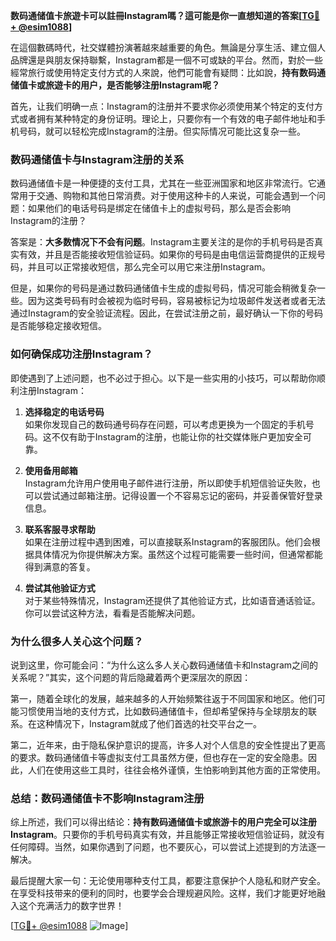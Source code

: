 **数码通储值卡旅遊卡可以註冊Instagram嗎？這可能是你一直想知道的答案[[TG💪+ @esim1088](https://t.me/s/esim1088)]**

在這個數碼時代，社交媒體扮演著越來越重要的角色。無論是分享生活、建立個人品牌還是與朋友保持聯繫，Instagram都是一個不可或缺的平台。然而，對於一些經常旅行或使用特定支付方式的人來說，他們可能會有疑問：比如說，**持有数码通储值卡或旅遊卡的用户，是否能够注册Instagram呢？**

首先，让我们明确一点：Instagram的注册并不要求你必须使用某个特定的支付方式或者拥有某种特定的身份证明。理论上，只要你有一个有效的电子邮件地址和手机号码，就可以轻松完成Instagram的注册。但实际情况可能比这复杂一些。

### **数码通储值卡与Instagram注册的关系**

数码通储值卡是一种便捷的支付工具，尤其在一些亚洲国家和地区非常流行。它通常用于交通、购物和其他日常消费。对于使用这种卡的人来说，可能会遇到一个问题：如果他们的电话号码是绑定在储值卡上的虚拟号码，那么是否会影响Instagram的注册？

答案是：**大多数情况下不会有问题**。Instagram主要关注的是你的手机号码是否真实有效，并且是否能接收短信验证码。如果你的号码是由电信运营商提供的正规号码，并且可以正常接收短信，那么完全可以用它来注册Instagram。

但是，如果你的号码是通过数码通储值卡生成的虚拟号码，情况可能会稍微复杂一些。因为这类号码有时会被视为临时号码，容易被标记为垃圾邮件发送者或者无法通过Instagram的安全验证流程。因此，在尝试注册之前，最好确认一下你的号码是否能够稳定接收短信。

### **如何确保成功注册Instagram？**

即使遇到了上述问题，也不必过于担心。以下是一些实用的小技巧，可以帮助你顺利注册Instagram：

1. **选择稳定的电话号码**  
   如果你发现自己的数码通号码存在问题，可以考虑更换为一个固定的手机号码。这不仅有助于Instagram的注册，也能让你的社交媒体账户更加安全可靠。

2. **使用备用邮箱**  
   Instagram允许用户使用电子邮件进行注册，所以即使手机短信验证失败，也可以尝试通过邮箱注册。记得设置一个不容易忘记的密码，并妥善保管好登录信息。

3. **联系客服寻求帮助**  
   如果在注册过程中遇到困难，可以直接联系Instagram的客服团队。他们会根据具体情况为你提供解决方案。虽然这个过程可能需要一些时间，但通常都能得到满意的答复。

4. **尝试其他验证方式**  
   对于某些特殊情况，Instagram还提供了其他验证方式，比如语音通话验证。你可以尝试这种方法，看看是否能解决问题。

### **为什么很多人关心这个问题？**

说到这里，你可能会问：“为什么这么多人关心数码通储值卡和Instagram之间的关系呢？”其实，这个问题的背后隐藏着两个更深层次的原因：

第一，随着全球化的发展，越来越多的人开始频繁往返于不同国家和地区。他们可能习惯使用当地的支付方式，比如数码通储值卡，但却希望保持与全球朋友的联系。在这种情况下，Instagram就成了他们首选的社交平台之一。

第二，近年来，由于隐私保护意识的提高，许多人对个人信息的安全性提出了更高的要求。数码通储值卡等虚拟支付工具虽然方便，但也存在一定的安全隐患。因此，人们在使用这些工具时，往往会格外谨慎，生怕影响到其他方面的正常使用。

### **总结：数码通储值卡不影响Instagram注册**

综上所述，我们可以得出结论：**持有数码通储值卡或旅游卡的用户完全可以注册Instagram**。只要你的手机号码真实有效，并且能够正常接收短信验证码，就没有任何障碍。当然，如果你遇到了问题，也不要灰心，可以尝试上述提到的方法逐一解决。

最后提醒大家一句：无论使用哪种支付工具，都要注意保护个人隐私和财产安全。在享受科技带来的便利的同时，也要学会合理规避风险。这样，我们才能更好地融入这个充满活力的数字世界！

[[TG💪+ @esim1088](https://t.me/s/esim1088) ![Image](https://i.postimg.cc/4NQfJmqS/Snipaste-2025-05-13-00-14-12.png)]